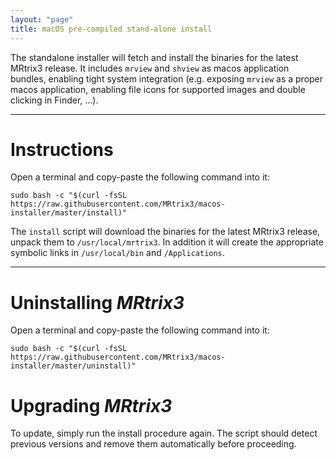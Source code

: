 ```yaml
---
layout: "page"
title: macOS pre-compiled stand-alone install
---
```


The standalone installer will fetch and install the binaries for the latest MRtrix3 release. It includes ``mrview`` and ``shview`` as macos application bundles, enabling tight system integration (e.g. exposing ``mrview`` as a proper macos application, enabling file icons for supported images and double clicking in Finder, ...).

---

Instructions
============

Open a terminal and copy-paste the following command into it:
```
sudo bash -c "$(curl -fsSL https://raw.githubusercontent.com/MRtrix3/macos-installer/master/install)"
```
The `install` script will download the binaries for the latest MRtrix3 release,
unpack them to `/usr/local/mrtrix3`. In addition it will create the appropriate
symbolic links in `/usr/local/bin` and `/Applications`.


---

Uninstalling *MRtrix3*
======================

Open a terminal and copy-paste the following command into it:
```
sudo bash -c "$(curl -fsSL https://raw.githubusercontent.com/MRtrix3/macos-installer/master/uninstall)"
```


Upgrading *MRtrix3*
===================

To update, simply run the install procedure again. The script should detect
previous versions and remove them automatically before proceeding.



